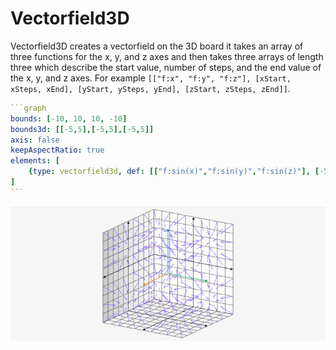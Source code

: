# Vectorfield3D

Vectorfield3D creates a vectorfield on the 3D board it takes an array of three functions for the x, y, and z axes and then takes three arrays of length three which describe the start value, number of steps, and the end value of the x, y, and z axes. For example `[["f:x", "f:y", "f:z"], [xStart, xSteps, xEnd], [yStart, ySteps, yEnd], [zStart, zSteps, zEnd]]`. 

````yaml
```graph
bounds: [-10, 10, 10, -10]
bounds3d: [[-5,5],[-5,5],[-5,5]]
axis: false
keepAspectRatio: true
elements: [
	{type: vectorfield3d, def: [["f:sin(x)","f:sin(y)","f:sin(z)"], [-5,5,5], [-5,5,5], [-5,5,5]]}
]
```
````

![vectorfield3d](../../imgs/Vectorfield3D-graph-1.png)
